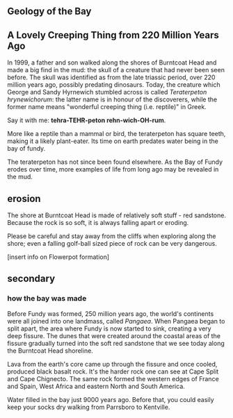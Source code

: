 Geology of the Bay
------------------

## A Lovely Creeping Thing from 220 Million Years Ago

In 1999, a father and son walked along the shores of Burntcoat Head and made a big find in the mud: the skull of a creature that had never been seen before. The skull was identified as from the late triassic period, over 220 million years ago, possibly predating dinosaurs. Today, the creature which George and Sandy Hyrnewich stumbled across is called *Teraterpeton hrynewichorum*: the latter name is in honour of the discoverers, while the former name means "wonderful creeping thing (i.e. reptile)" in Greek. 

Say it with me: **tehra-TEHR-peton rehn-wich-OH-rum**. 

More like a reptile than a mammal or bird, the teraterpeton has square teeth, making it a likely plant-eater. Its time on earth predates water being in the bay of fundy. 

The teraterpeton has not since been found elsewhere. As the Bay of Fundy erodes over time, more examples of life from long ago may be revealed in the mud. 

## erosion

The shore at Burntcoat Head is made of relatively soft stuff - red sandstone. Because the rock is so soft, it is always falling apart or eroding. 

Please be careful and stay away from the cliffs when exploring along the shore; even a falling golf-ball sized piece of rock can be very dangerous.  

[insert info on Flowerpot formation]

## secondary

### how the bay was made

Before Fundy was formed, 250 million years ago, the world's continents were all joined into one landmass, called *Pangaea*. When Pangaea began to split apart, the area where Fundy is now started to sink, creating a very deep fissure. The dunes that were created around the coastal areas of the fissure gradually turned into the soft red sandstone that we see today along the Burntcoat Head shoreline. 

Lava from the earth's core came up through the fissure and once cooled, produced black basalt rock. It's the harder rock one can see at Cape Split and Cape Chignecto. The same rock formed the western edges of France and Spain, West Africa and eastern North and South America. 

Water filled in the bay just 9000 years ago. Before that, you could easily keep your socks dry walking from Parrsboro to Kentville. 
